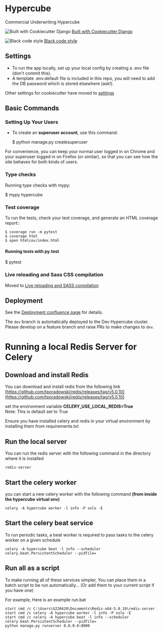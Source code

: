 Hypercube
=========

Commercial Underwriting Hypercube

![Built with Cookiecutter Django](https://img.shields.io/badge/built%20with-Cookiecutter%20Django-ff69b4.svg)
[Built with Cookiecutter Django](https://github.com/pydanny/cookiecutter-django/)

![Black code style](https://img.shields.io/badge/code%20style-black-000000.svg)
[Black code style](https://github.com/ambv/black)


Settings
--------

* To run the app locally, set up your local config by creating a .env file (don't commit this).
* A template .env.default file is included in this repo, you will need to add the DB password which is stored elsewhere (ask!).

Other settings for cookiecutter have moved to [settings](http://cookiecutter-django.readthedocs.io/en/latest/settings.html)

Basic Commands
--------------

### Setting Up Your Users

* To create an **superuser account**, use this command:

    $ python manage.py createsuperuser

For convenience, you can keep your normal user logged in on Chrome and your superuser logged in on Firefox (or similar), so that you can see how the site behaves for both kinds of users.

### Type checks

Running type checks with mypy:

  $ mypy hypercube

### Test coverage

To run the tests, check your test coverage, and generate an HTML coverage report::

    $ coverage run -m pytest
    $ coverage html
    $ open htmlcov/index.html

#### Running tests with py.test

  $ pytest

### Live reloading and Sass CSS compilation

Moved to [Live reloading and SASS compilation](http://cookiecutter-django.readthedocs.io/en/latest/live-reloading-and-sass-compilation.html)


Deployment
----------

See the [Deployment confluence page](https://confluence.int.corp.sun/confluence/display/INSRPA/Promote+Image+to+Non-Prod+Hypercube) for details.

The `dev` branch is automatically deployed to the Dev Hypercube cluster. Please develop on a feature branch and raise PRs to make changes to `dev`.

# Running a local Redis Server for Celery

## Download and install Redis
You can download and install redis from the following link
[https://github.com/tporadowski/redis/releases/tag/v5.0.10](https://github.com/tporadowski/redis/releases/tag/v5.0.10)

set the environment variable **CELERY_USE_LOCAL_REDIS=True**  
    Note: This is default set to True

Ensure you have installed celery and redis in your virtual environment by installing them from requirements.txt

## Run the local server

You can run the redis server with the following command in the directory where it is installed

    redis-server

## Start the celery worker

you can start a new celery worker with the following command 
**(from inside the hypercube virtual env)**

    celery -A hypercube worker -l info -P solo -E

## Start the celery beat service

To run periodic tasks, a beat worker is required to pass tasks to the celery worker on a given schedule

    celery -A hypercube beat -l info --scheduler celery.beat.PersistentScheduler --pidfile=


## Run all as a script
To make running all of these services simpler, You can place them in a batch script to be run automatically... (Or add them to your current script if you have one)

For example, Here is an example run.bat

    start cmd /c C:\Users\U226620\Documents\Redis-x64-5.0.10\redis-server
    start cmd /c celery -A hypercube worker -l info -P solo -E
    start cmd /c celery -A hypercube beat -l info --scheduler celery.beat.PersistentScheduler --pidfile=
    python manage.py runserver 0.0.0.0:8000
